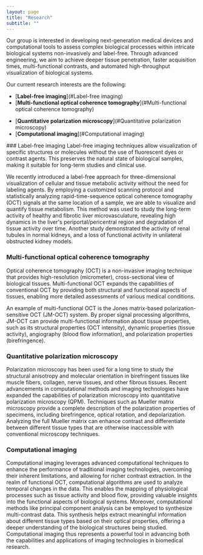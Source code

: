 ```yaml
---
layout: page
title: "Research"
subtitle: ""
---
```


Our group is interested in developing next-generation medical devices and computational tools to assess complex biological processes within intricate biological systems non-invasively and label-free. Through advanced engineering, we aim to achieve deeper tissue penetration, faster acquisition times, multi-functional contrasts, and automated high-throughput visualization of biological systems.

Our current research interests are the following: 
* [**Label-free imaging**](#Label-free imaging)
* [**Multi-functional optical coherence tomography**](#Multi-functional optical coherence tomography)
- [**Quantitative polarization microscopy**](#Quantitative polarization microscopy)
- [**Computational imaging**](#Computational imaging) 

<div id="Label-free imaging"></div>
### Label-free imaging
Label-free imaging techniques allow visualization of specific structures or molecules without the use of fluorescent dyes or contrast agents. This preserves the natural state of biological samples, making it suitable for long-term studies and clinical use. 

We recently introduced a label-free approach for three-dimensional visualization of cellular and tissue metabolic activity without the need for labeling agents. By employing a customized scanning protocol and statistically analyzing rapid-time-sequence optical coherence tomography (OCT) signals at the same location of a sample, we are able to visualize and quantify tissue metabolism. This method was used to study the long-term activity of healthy and fibrotic liver microvasculature, revealing high dynamics in the liver's periportal/pericentral region and degradation of tissue activity over time. Another study demonstrated the activity of renal tubules in normal kidneys, and a loss of functional activity in unilateral obstructed kidney models.

### Multi-functional optical coherence tomography <span id="Multi-functional optical coherence tomography"><span>
Optical coherence tomography (OCT) is a non-invasive imaging technique that provides high-resolution (micrometer), cross-sectional view of biological tissues. Multi-functional OCT expands the capabilities of conventional OCT by providing both structural and functional aspects of tissues, enabling more detailed assessments of various medical conditions. 

An example of multi-functional OCT is the Jones matrix-based polarization-sensitive OCT (JM-OCT) system. By proper signal processing algorithms, JM-OCT can provide multi-functional information about tissue properties, such as its structural properties (OCT intensity), dynamic properties (tissue activity), angiography (blood flow information), and polarization properties (birefringence).

### Quantitative polarization microscopy <span id="Quantitative polarization microscopy"><span>
Polarization microscopy has been used for a long time to study the structural anisotropy and molecular orientation in birefringent tissues like muscle fibers, collagen, nerve tissues, and other fibrous tissues. Recent advancements in computational methods and imaging technologies have expanded the capabilities of polarization microscopy into quantitative polarization microscopy (QPM). Techniques such as Mueller matrix microscopy provide a complete description of the polarization properties of specimens, including birefringence, optical rotation, and depolarization. Analyzing the full Mueller matrix can enhance contrast and differentiate between different tissue types that are otherwise inaccessible with conventional microscopy techniques.

### Computational imaging <span id="Computational imaging"><span>

Computational imaging leverages advanced computational techniques to enhance the performance of traditional imaging technologies, overcoming their inherent limitations, and allowing for richer contrast extraction.   In the realm of functional OCT, computational algorithms are used to analyze temporal changes in the data. This enables the mapping of physiological processes such as tissue activity and blood flow, providing valuable insights into the functional aspects of biological systems. Moreover, computational methods like principal component analysis can be employed to synthesize multi-contrast data. This synthesis helps extract meaningful information about different tissue types based on their optical properties, offering a deeper understanding of the biological structures being studied. Computational imaging thus represents a powerful tool in advancing both the capabilities and applications of imaging technologies in biomedical research.
